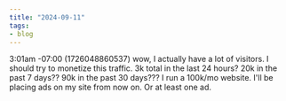 ```yaml
---
title: "2024-09-11"
tags:
- blog
---
```

3:01am -07:00 (1726048860537)
wow, I actually have a lot of visitors. I should try to monetize this traffic.
3k total in the last 24 hours?
20k in the past 7 days??
90k in the past 30 days???
I run a 100k/mo website.
I'll be placing ads on my site from now on. Or at least one ad.